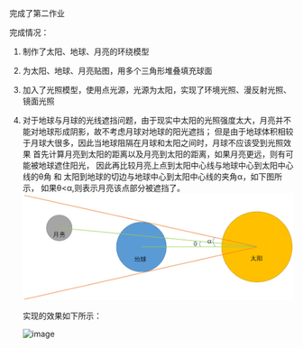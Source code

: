 完成了第二作业

完成情况：
1. 制作了太阳、地球、月亮的环绕模型
2. 为太阳、地球、月亮贴图，用多个三角形堆叠填充球面
3. 加入了光照模型，使用点光源，光源为太阳，实现了环境光照、漫反射光照、镜面光照
4. 对于地球与月球的光线遮挡问题，由于现实中太阳的光照强度太大，月亮并不能对地球形成阴影，故不考虑月球对地球的阳光遮挡；
   但是由于地球体积相较于月球大很多，因此当地球阻隔在月球和太阳之间时，月球不应该受到光照效果
   首先计算月亮到太阳的距离以及月亮到太阳的距离，如果月亮更远，则有可能被地球遮住阳光，
   因此再比较月亮上点到太阳中心线与地球中心到太阳中心线的θ角 和 太阳到地球的切边与地球中心到太阳中心线的夹角α，如下图所示，
   如果θ<α,则表示月亮该点部分被遮挡了。
   ![image](https://github.com/hfhfhfhab/graphics2019/blob/hw_02/21951086%E9%BB%84%E5%86%A0%E7%A7%AF/Project02/yinying.png)
   
   实现的效果如下所示：
   
   ![image](https://github.com/hfhfhfhab/graphics2019/blob/hw_02/21951086%E9%BB%84%E5%86%A0%E7%A7%AF/Project02/%E6%95%88%E6%9E%9C.gif)
   
   
  
